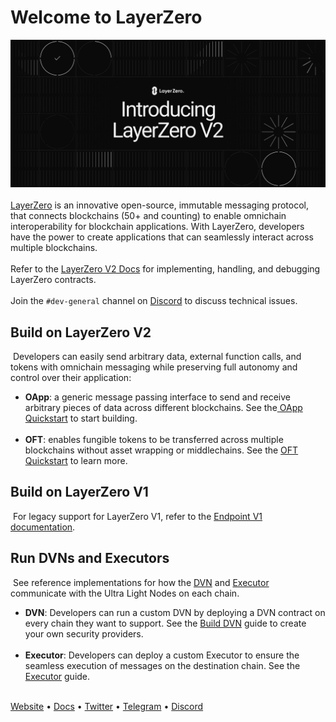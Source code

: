 # Welcome to LayerZero

![banner](/profile/github_cover.png)
<br></br>
[LayerZero](https://layerzero.network/) is an innovative open-source, immutable messaging protocol, that connects blockchains (50+ and counting) to enable omnichain interoperability for blockchain applications. With LayerZero, developers have the power to create applications that can seamlessly interact across multiple blockchains.
​<br></br>
Refer to the [LayerZero V2 Docs](https://docs.layerzero.network/contracts/overview) for implementing, handling, and debugging LayerZero contracts.
​<br></br>
Join the `#dev-general` channel on [Discord](https://discord-layerzero.netlify.app/discord) to discuss technical issues.
​
## Build on LayerZero V2
​
Developers can easily send arbitrary data, external function calls, and tokens with omnichain messaging while preserving full autonomy and control over their application:
​
- **OApp**: a generic message passing interface to send and receive arbitrary pieces of data across different blockchains. See the[ OApp Quickstart](https://docs.layerzero.network/contracts/oapp) to start building.
​<br></br>
- **OFT**: enables fungible tokens to be transferred across multiple blockchains without asset wrapping or middlechains. See the [OFT Quickstart](https://docs.layerzero.network/contracts/oft) to learn more.
​
## Build on LayerZero V1
​
For legacy support for LayerZero V1, refer to the [Endpoint V1 documentation](https://layerzero.gitbook.io/docs/faq/what-is-layerzero-v1).
​
## Run DVNs and Executors
​
See reference implementations for how the [DVN](https://docs.layerzero.network/explore/decentralized-verifier-networks) and [Executor](https://docs.layerzero.network/explore/executors) communicate with the Ultra Light Nodes on each chain.
​
- **DVN**: Developers can run a custom DVN by deploying a DVN contract on every chain they want to support. See the [Build DVN](https://docs.layerzero.network/contracts/develop-dvn) guide to create your own security providers.
​​<br></br>
- **Executor**: Developers can deploy a custom Executor to ensure the seamless execution of messages on the destination chain. See the [Executor](https://docs.layerzero.network/contracts/develop-executor) guide.
​
<br></br>

[Website](https://layerzero.network/) • [Docs](https://docs.layerzero.network/) • [Twitter](https://twitter.com/LayerZero_Labs) • [Telegram](https://t.me/joinchat/VcqxYkStIDsyN2Rh) • [Discord](https://discord-layerzero.netlify.app/discord)

